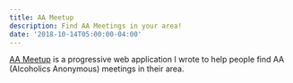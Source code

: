 ```yaml
---
title: AA Meetup
description: Find AA Meetings in your area!
date: '2018-10-14T05:00:00-04:00'
---
```

[AA Meetup](https://aameetup.org) is a progressive web application I wrote to help people find AA (Alcoholics Anonymous) meetings in their area.
